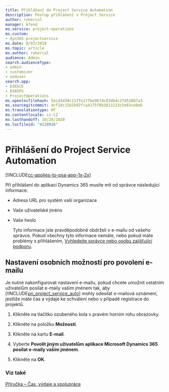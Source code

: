 ```yaml
---
title: Přihlášení do Project Service Automation
description: Postup přihlášení v Project Service
author: ruhercul
manager: kfend
ms.service: project-operations
ms.custom:
- dyn365-projectservice
ms.date: 8/03/2018
ms.topic: article
ms.author: ruhercul
audience: Admin
search.audienceType:
- admin
- customizer
- enduser
search.app:
- D365CE
- D365PS
- ProjectOperations
ms.openlocfilehash: 5ecd3d38c11ffe17fbe967dc83db4c27d53807a3
ms.sourcegitcommit: 4cf1dc1561b92fca4175f0b3813133c5e63ce8e6
ms.translationtype: HT
ms.contentlocale: cs-CZ
ms.lasthandoff: 10/28/2020
ms.locfileid: "4128936"
---
```

# <a name="sign-in-to-project-service-automation"></a>Přihlášení do Project Service Automation

[!INCLUDE[cc-applies-to-psa-app-1x-2x](../includes/cc-applies-to-psa-app-1x-2x.md)]

Při přihlášení do aplikací Dynamics 365 musíte mít od správce následující informace:  
  
- Adresa URL pro systém vaší organizace  
  
- Vaše uživatelské jméno  
  
- Vaše heslo  
  
  Tyto informace jste pravděpodobně obdrželi v e-mailu od vašeho správce. Pokud všechny tyto informace nemáte, nebo pokud máte problémy s přihlášením, [Vyhledejte správce nebo osobu zajišťující podporu](https://docs.microsoft.com/dynamics365/customerengagement/on-premises/basics/find-administrator-support).  
  
## <a name="set-your-personal-options-to-allow-email"></a>Nastavení osobních možností pro povolení e-mailu  
 Je nutné nakonfigurovat nastavení e-mailu, pokud chcete umožnit ostatním uživatelům posílat e-maily vaším jménem tak, aby [!INCLUDE[pn_project_service_auto](../includes/pn-project-service-auto.md)] mohly odesílat e-mailová oznámení, jestliže máte čas a výdaje ke schválení nebo v případě registrace do projektů.  
  
1.  Klikněte na tlačítko ozubeného kola v pravém horním rohu obrazovky.  
  
2.  Klikněte na položku **Možnosti**.  
  
3.  Klikněte na kartu **E-mail**.  
  
4.  Vyberte **Povolit jiným uživatelům aplikace Microsoft Dynamics 365 posílat e-maily vaším jménem**.  
  
5.  Klikněte na **OK**.  
  
### <a name="see-also"></a>Viz také  
 [Příručka – Čas, výdaje a spolupráce](../psa/time-expense-collaboration-guide.md)
